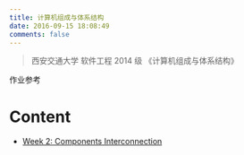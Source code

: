 ```yaml
---
title: 计算机组成与体系结构
date: 2016-09-15 18:08:49
comments: false
---
```


> 西安交通大学 软件工程 2014 级 《计算机组成与体系结构》

作业参考

# Content

+ [Week 2: Components Interconnection](Week2.html)
